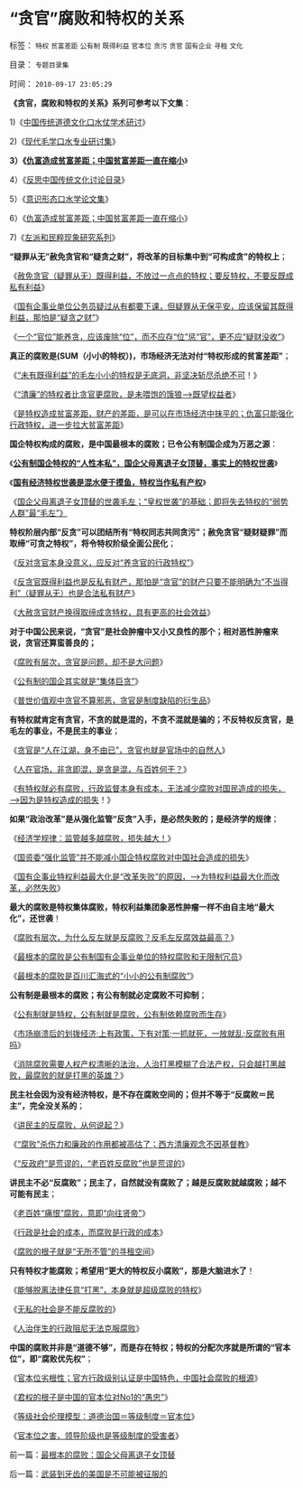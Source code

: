 # “贪官”腐败和特权的关系

标签： `特权` `贫富差距` `公有制` `既得利益` `官本位` `贪污` `贪官` `国有企业` `寻租` `文化` 

目录： `专题目录集`

时间： `2010-09-17 23:05:29`

**《贪官，腐败和特权的关系》系列可参考以下文集**：

1)《[中国传统道德文化口水仗学术研讨](../../../2010/8/6/道德口水文化之学术研讨集.md)》

2)《[现代毛学口水专业研讨集](../../../2010/8/13/现代毛学口水专业研讨集.md)》

**3）《[仇富造成贫富差距；中国贫富差距一直在缩小](../../../2010/9/4/仇富造成贫富差距；中国贫富差距一直在缩小.md)**》

4）《[反思中国传统文化讨论目录](../../../2010/7/23/反思中国传统文化讨论目录.md)》

5）《[意识形态口水学论文集](../../../2010/8/20/意识形态口水学论文集.md)》

6）《[仇富造成贫富差距；中国贫富差距一直在缩小](../../../2010/9/4/仇富造成贫富差距；中国贫富差距一直在缩小.md)》

7)《[左派和民粹现象研究系列](../../../2010/9/11/世界左学和民粹研究.md)》

**“疑罪从无”赦免贪官和“疑贪之财”，将改革的目标集中到“可构成贪”的特权上**；

《[赦免贪官（疑罪从无）既得利益，不放过一点点的特权；要反特权，不要反既成私有利益](../../../2009/8/28/对事勿对人，反特权不要专反“人”.md)》

《[国有企事业单位公务员疑过从有都要下课，但疑罪从无保平安，应该保留其既得利益，那怕是“疑贪之财”](../../../2010/7/23/疑过从有得廉政，疑罪从无保平安.md)》

《[一个“官位”能养贪，应该废除“位”，而不应存“位”惩“官”，更不应“疑财没收”](../../../2010/9/10/中国唯利是图的人太少了.md)》



**真正的腐败是(SUM（小小的特权）)，市场经济无法对付“特权形成的贫富差距”**；

《[“未有既得利益”的毛左小小的特权是无底洞，非坚决斩尽杀绝不可](http://www.daifumd.com/_daifumd/blog/%E5%8F%8D%E7%89%B9%E6%9D%83%E5%B0%B1%E6%98%AF%E5%8F%8D%E6%94%BF%E5%BA%9C%EF%BC%9F%E5%8F%8D%E8%9C%B1%E8%99%AB%E5%B0%B1%E6%98%AF%E5%8F%8D%E4%BA%BA%E7%B1%BB%20%EF%BC%81)！》

《[“清廉”的特权者比贪官更腐败，是未喂饱的饿狼——>既望权益者](../../../2009/8/29/利益期望决定社会立场行为.md)》

《[是特权造成贫富差距，财产的差距，是可以在市场经济中抹平的；仇富只能强化行政特权，进一步拉大贫富差距](../../../2010/9/4/仇富造成贫富差距；中国贫富差距一直在缩小.md)》

**国企特权构成的腐败，是中国最根本的腐败；已令公有制国企成为万恶之源**：

《[**公有制国企特权的“人性本私”，国企父母离退子女顶替，事实上的特权世袭**](../../../2009/12/9/父母天性能被道德约束吗？.md)》

《[**国有经济特权世袭是混水便于摸鱼，特权当作私有产权**](../../../2009/7/21/混水便于摸鱼，特权等于产权.md)》

《[国企父母离退子女顶替的世袭毛左；“皇权世袭”的基础；即将失去特权的“弱势人群”最“毛左”》](../../../2010/9/17/最根本的腐败：国企父母离退子女顶替.md)

**特权阶层内部“反贪”可以团结所有“特权同志共同贪污”；赦免贪官“疑财疑罪”而取缔“可贪之特权”，将令特权阶级全面公民化**；

《[反对贪官本身没意义，应反对“养贪官的行政特权”](../../../2010/9/10/中国唯利是图的人太少了.md)》

《[反贪官既得利益也是反私有财产，那怕是“贪官”的财产只要不能明确为“不当得利”（疑罪从无）也是合法私有财产](../../../2010/3/1/要均贫富后才能民主吗？.md)》

《[大赦贪官财产换得取缔成贪特权，具有更高的社会效益](../../../2009/10/22/大赦腐败的成本边界和民主妥协的收益确定.md)》



**对于中国公民来说，“贪官”是社会肿瘤中又小又良性的那个；相对恶性肿瘤来说，贪官还算蛮善良的；**

《[腐败有层次，贪官是问题，却不是大问题](../../../2010/1/4/贪官是问题，却不是大问题.md)》

《[公有制的国企其实就是“集体巨贪”](../../../2010/2/1/三聚氰胺事件反思公有制.md)》

《[普世价值观中贪官不算邪恶，贪官是制度缺陷的衍生品](http://darthvad.blog.sohu.com/157238522.html)》



**有特权就肯定有贪官，不贪的就是混的，不贪不混就是骗的；不反特权反贪官，是毛左的事业，不是民主的事业**；

《[贪官是“人在江湖，身不由已”，贪官也就是官场中的自然人](../../../2009/12/1/“人在江湖，身不由已”.md)》

《[人在官场，非贪即混，是贪是混，与百姓何干？](../../../2009/12/2/混！中庸之道的策源地.md)》

《[有特权就必有腐败，行政监督本身有成本，无法减少腐败对国民造成的损失，——>因为是特权造成的损失](../../../2009/8/2/行政监管无法减少腐败，无法控制特权最大化定律.md)！》



**如果“政治改革”是从强化监管“反贪”入手，是必然失败的；是经济学的规律**；

《[经济学规律：监管越多越腐败，损失越大！](../../../2009/6/30/行政监管越多越腐败，从三鹿事件到上海塌楼.md)》

《[国资委“强化监管”并不能减小国企特权腐败对中国社会造成的损失](../../../2007/12/26/换汤不换药，避重就轻：《国资法草案剥离国资委监管.md)》

《[国有企事业特权利益最大化是“改革失败”的原因，——>为特权利益最大化而改革，必然失败](http://blog.sina.com.cn/s/blog_5563a64d0100drnb.html)》



**最大的腐败是特权集体腐败，特权利益集团象恶性肿瘤一样不由自主地“最大化”，还世袭**！

《[腐败有层次，为什么反左就是反腐败？反毛左反腐效益最高？](../../../2009/7/15/为什么反左就是反腐败？反毛左反腐效益最高？.md)》

《[最根本的腐败是公有制国有企事业单位的特权腐败和无限制冗员](../../../2009/7/14/行政改革缺少的就是为人民服务之普世的价值观.md)》

《[最根本的腐败是百川汇海式的“小小的公有制腐败”](../../../2009/6/12/小腐败百川汇海构成最根本的大腐败.md)》



**公有制是最根本的腐败；有公有制就必定腐败不可抑制**；

《[公有制就是特权，公有制就是腐败，公有制依赖腐败而生存](../../../2010/9/2/国民的负担都是税收;税收不要“没收国民”.md)》

《[市场崩溃后的划拨经济;上有政策，下有对策;一抓就死，一放就乱;反腐败有用吗](../../../2010/8/29/腐败：上有政策，下有对策？一抓就死，一放就乱？.md)》

《[消除腐败需要人权产权清晰的法治，人治打黑模糊了合法产权，只会越打黑越败，最腐败的就是打黑的英雄？](../../../2010/3/1/中国需要人权产权清晰的法治吗？.md)》



**民主社会因为没有经济特权，是不存在腐败空间的；但并不等于“反腐败＝民主”，完全没关系的**；

《[讲民主的反腐败，从何说起？](../../../2010/3/1/讲民主的反腐败，从何说起？.md)》

《[“腐败”杀伤力和廉政的作用都被高估了；西方清廉观念不因基督教](../../../2010/8/18/腐败和廉政的影响都被高估了；斯多葛没能拯救罗马.md)》

《[“反政府”是荒谬的，“老百姓反腐败”也是荒谬的](../../../2010/2/26/“反政府”是荒谬的.md)》

**讲民主不必“反腐败”；民主了，自然就没有腐败了；越是反腐败就越腐败；越不可能有民主**；

《[老百姓“痛恨”腐败，意即“向往贤帝”](../../../2010/2/25/痛恨腐败反腐败，皇帝不急太监急.md)》

《[行政是社会的成本，而腐败是行政的成本](../../../2010/2/26/行政是社会的成本，而腐败是行政的成本.md)》

《[腐败的根子就是“无所不管”的寻租空间](http://darthvad.blog.163.com/blog/static/53399470201062905325734/)》

**只有特权才能腐败；希望用“更大的特权反小腐败”，那是大脑进水了**！

《[能够脱离法律任意“打黑”，本身就是超级腐败的特权](http://www.daifumd.com/_daifumd/blog/%E4%B8%AD%E5%9B%BD%E7%9A%84%E7%89%B9%E8%89%B2%E7%9A%84%E9%BB%91%E7%A4%BE%E4%BC%9A%E2%80%9C%E6%88%91%E6%98%AF%E5%85%94%E5%AD%90%EF%BC%8C%E6%88%91%E6%98%AF%E5%85%94%E5%AD%90%E2%80%9D)》

《[无私的社会是不能反腐败的](../../../2009/12/5/无私的社会是不能反腐败的.md)》

《[人治伴生的行政阻尼无法克服腐败](http://darthvad.blog.163.com/blog/static/5339947020106149284298/)》

**中国的腐败并非是“道德不够”，而是存在特权；特权的分配次序就是所谓的“官本位”，即“腐败优先权”**；

《[官本位劣根性；官方行政级别认证是中国特色，中国社会腐败的根源](../../../2010/7/21/炒作唐骏假文凭突显国民劣根性.md)》

《[君权的根子是中国的官本位对No1的“愚忠”](../../../2010/9/14/民族主义和将人民领袖君主化的人民群众.md)》

《[等级社会伦理模型：道德治国＝等级制度＝官本位](../../../2010/7/29/人权普世的价值观在于捍卫自已的权益.md)》

《[官本位之害，领导阶级也是等级制度的受害者](http://blog.sina.com.cn/s/blog_5563a64d0100d3k8.html)》



前一篇：[最根本的腐败：国企父母离退子女顶替](../../../2010/9/17/最根本的腐败：国企父母离退子女顶替.md)

后一篇：[武装到牙齿的美国是不可能被征服的](../../../2010/9/18/武装到牙齿的美国是不可能被征服的.md)